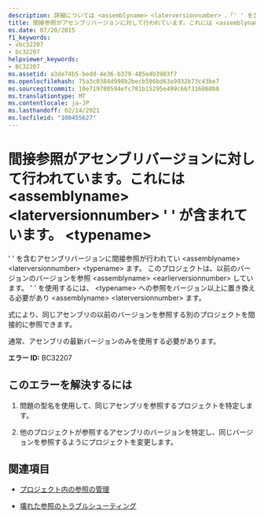 ```yaml
---
description: 詳細については <assemblyname> <laterversionnumber> 、「' ' を含むアセンブリバージョンに間接参照を作成する」を参照してください。 <typename>
title: 間接参照がアセンブリバージョンに対して行われています。これには <assemblyname> <laterversionnumber> ' ' が含まれています。 <typename>
ms.date: 07/20/2015
f1_keywords:
- vbc32207
- bc32207
helpviewer_keywords:
- BC32207
ms.assetid: a3de74b5-bedd-4e36-b379-485e4b3903f7
ms.openlocfilehash: 75a3c0384d998b2becb596bd63a9932b73c43be7
ms.sourcegitcommit: 10e719780594efc781b15295e499c66f316068b8
ms.translationtype: MT
ms.contentlocale: ja-JP
ms.lasthandoff: 02/14/2021
ms.locfileid: "100455627"
---
```

# <a name="indirect-reference-is-being-made-to-assembly-assemblyname-version-laterversionnumber-which-contains-typename"></a>間接参照がアセンブリバージョンに対して行われています。これには \<assemblyname> \<laterversionnumber> ' ' が含まれています。 \<typename>

' ' を含むアセンブリバージョンに間接参照が行われてい \<assemblyname> \<laterversionnumber> \<typename> ます。 このプロジェクトは、以前のバージョンのバージョンを参照 \<assemblyname> \<earlierversionnumber> しています。 ' ' を使用するには、 \<typename> への参照をバージョン以上に置き換える必要があり \<assemblyname> \<laterversionnumber> ます。  
  
 式により、同じアセンブリの以前のバージョンを参照する別のプロジェクトを間接的に参照できます。  
  
 通常、アセンブリの最新バージョンのみを使用する必要があります。  
  
 **エラー ID:** BC32207  
  
## <a name="to-correct-this-error"></a>このエラーを解決するには  
  
1. 問題の型名を使用して、同じアセンブリを参照するプロジェクトを特定します。  
  
2. 他のプロジェクトが参照するアセンブリのバージョンを特定し、同じバージョンを参照するようにプロジェクトを変更します。  
  
## <a name="see-also"></a>関連項目

- [プロジェクト内の参照の管理](/visualstudio/ide/managing-references-in-a-project)

- [壊れた参照のトラブルシューティング](/visualstudio/ide/troubleshooting-broken-references)
